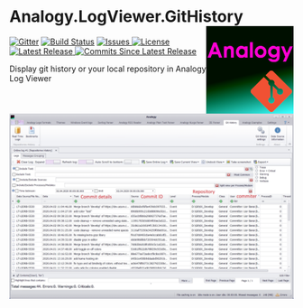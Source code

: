 # Analogy.LogViewer.GitHistory <img src="./Assets/Analogy.GitHistoryBanner.png" align="right" width="155px" height="155px">


<p align="center">

[![Gitter](https://badges.gitter.im/Analogy-LogViewer/community.svg)](https://gitter.im/Analogy-LogViewer/community?utm_source=badge&utm_medium=badge&utm_campaign=pr-badge) [![Build Status](https://dev.azure.com/Analogy-LogViewer/Analogy%20Log%20Viewer/_apis/build/status/Analogy-LogViewer.Analogy.LogViewer.GitHistory?branchName=master)](https://dev.azure.com/Analogy-LogViewer/Analogy%20Log%20Viewer/_build/latest?definitionId=24&branchName=master) 
 <a href="https://github.com/Analogy-LogViewer/Analogy.LogViewer.GitHistory/issues">
    <img src="http://img.shields.io/github/issues/Analogy-LogViewer/Analogy.LogViewer.GitHistory" img alt="Issues"/>
</a>
<a href="https://github.com/Analogy-LogViewer/Analogy.LogViewer.GitHistory/blob/master/LICENSE.md">
    <img src="http://img.shields.io/github/license/Analogy-LogViewer/Analogy.LogViewer.GitHistory" img alt="License"/>
</a> 
<a href="https://github.com/Analogy-LogViewer/Analogy.LogViewer.GitHistory/releases">
    <img src="http://img.shields.io/github/v/release/Analogy-LogViewer/Analogy.LogViewer.GitHistory" img alt="Latest Release"/>
</a> 
<a href="https://github.com/Analogy-LogViewer/Analogy.LogViewer.GitHistory/compare/V1.1.0...master">
    <img src="http://img.shields.io/github/commits-since/Analogy-LogViewer/Analogy.LogViewer.GitHistory/latest" img alt="Commits Since Latest Release"/>
</a> 
</p>




Display git history or your local repository in Analogy Log Viewer

![Main screen](Assets/Analogy.GitHistory.jpg)
